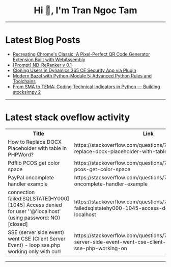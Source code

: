 <h1 align="center">Hi 👋, I'm Tran Ngoc Tam</h1>

---

# Latest Blog Posts 
<!-- BLOG-POST-LIST:START -->
- [Recreating Chrome&#39;s Classic: A Pixel-Perfect QR Code Generator Extension Built with WebAssembly](https://dev.to/liuliangsir/recreating-chromes-classic-a-pixel-perfect-qr-code-generator-extension-built-with-webassembly-3i9a)
- [[Prompt] ND-ReRanker v 0.1](https://dev.to/neuron_dev/prompt-nd-reranker-v-01-494j)
- [Cloning Users in Dynamics 365 CE Security App via Plugin](https://dev.to/nikhildynamicsce/cloning-users-in-dynamics-365-ce-security-app-via-plugin-cgf)
- [Modern Bazel with Python-Module 5: Advanced Python Rules and Toolchains](https://dev.to/sushilbaligar/modern-bazel-with-python-module-5-advanced-python-rules-and-toolchains-1aep)
- [From SMA to TEMA: Coding Technical Indicators in Python — Building stocksimpy 2](https://dev.to/suleyman_sade/from-sma-to-tema-coding-technical-indicators-in-python-building-stocksimpy-2-3162)
<!-- BLOG-POST-LIST:END -->

---

# Latest stack oveflow activity
<table>
  <tr><th>Title</th><th>Link</th></tr>
  <!-- STACKOVERFLOW:START --><tr><td>How to Replace DOCX Placeholder with table in PHPWord?</td><td>https://stackoverflow.com/questions/79715459/how-to-replace-docx-placeholder-with-table-in-phpword</td></tr><tr><td>Pdflib PCOS get color space</td><td>https://stackoverflow.com/questions/79715281/pdflib-pcos-get-color-space</td></tr><tr><td>PayPal oncomplete handler example</td><td>https://stackoverflow.com/questions/79715194/paypal-oncomplete-handler-example</td></tr><tr><td>connection failed:SQLSTATE[HY000] [1045] Access denied for user &#39;&#39;@&#39;localhost&#39; &lpar;using password: NO&rpar; [closed]</td><td>https://stackoverflow.com/questions/79715122/connection-failedsqlstatehy000-1045-access-denied-for-user-localhost</td></tr><tr><td>SSE &lpar;server side event&rpar; went CSE &lpar;Client Server Event&rpar; - loop sse.php working only with curl</td><td>https://stackoverflow.com/questions/79714933/sse-server-side-event-went-cse-client-server-event-loop-sse-php-working-on</td></tr><!-- STACKOVERFLOW:END -->
</table>

---


